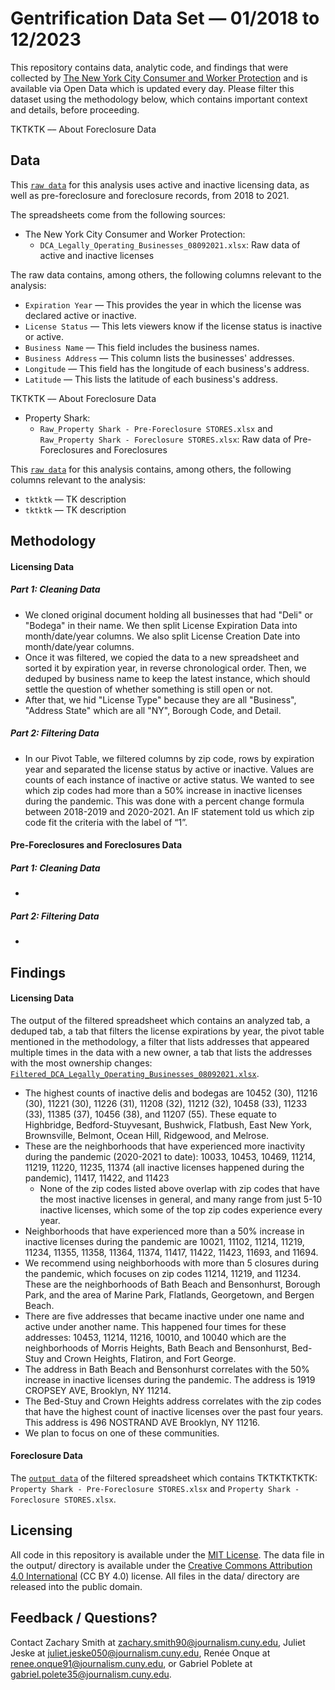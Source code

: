# Gentrification Data Set — 01/2018 to 12/2023

This repository contains data, analytic code, and findings that were collected by [The New York City Consumer and Worker Protection](https://data.cityofnewyork.us/Business/Legally-Operating-Businesses/w7w3-xahh) and is available via Open Data which is updated every day. Please filter this dataset using the methodology below, which contains important context and details, before proceeding.

TKTKTK –– About Foreclosure Data

## Data

This [`raw data`](https://github.com/reneeonque/gentrification-data/tree/main/data) for this analysis uses active and inactive licensing data, as well as pre-foreclosure and foreclosure records, from 2018 to 2021.

The spreadsheets come from the following sources:

- The New York City Consumer and Worker Protection:
  - `DCA_Legally_Operating_Businesses_08092021.xlsx`: Raw data of active and inactive licenses

The raw data contains, among others, the following columns relevant to the analysis:

- `Expiration Year` — This provides the year in which the license was declared active or inactive.
- `License Status` — This lets viewers know if the license status is inactive or active.
- `Business Name` — This field includes the business names.
- `Business Address` — This column lists the businesses' addresses.
- `Longitude` — This field has the longitude of each business's address.
- `Latitude` — This lists the latitude of each business's address.

TKTKTK –– About Foreclosure Data

- Property Shark:
  - `Raw_Property Shark - Pre-Foreclosure STORES.xlsx` and `Raw_Property Shark - Foreclosure STORES.xlsx`: Raw data of Pre-Foreclosures and Foreclosures

This [`raw data`](https://github.com/reneeonque/gentrification-data/tree/main/data) for this analysis contains, among others, the following columns relevant to the analysis:

- `tktktk` — TK description
- `tktktk` — TK description

## Methodology

#### Licensing Data

##### Part 1: Cleaning Data

- We cloned original document holding all businesses that had "Deli" or "Bodega" in their name. We then split License Expiration Data into month/date/year columns. We also split License Creation Date into month/date/year columns. 
- Once it was filtered, we copied the data to a new spreadsheet and sorted it by expiration year, in reverse chronological order. Then, we deduped by business name to keep the latest instance, which should settle the question of whether something is still open or not. 
- After that, we hid "License Type" because they are all "Business", "Address State" which are all "NY", Borough Code, and Detail. 


##### Part 2: Filtering Data

- In our Pivot Table, we filtered columns by zip code, rows by expiration year and separated the license status by active or inactive. Values are counts of each instance of inactive or active status. We wanted to see which zip codes had more than a 50% increase in inactive licenses during the pandemic. This was done with a percent change formula between 2018-2019 and 2020-2021. An IF statement told us which zip code fit the criteria with the label of “1”.


#### Pre-Foreclosures and Foreclosures Data

##### Part 1: Cleaning Data

- 

##### Part 2: Filtering Data

-

## Findings

#### Licensing Data

The output of the filtered spreadsheet which contains an analyzed tab, a deduped tab, a tab that filters the license expirations by year, the pivot table mentioned in the methodology, a filter that lists addresses that appeared multiple times in the data with a new owner, a tab that lists the addresses with the most ownership changes: [`Filtered_DCA_Legally_Operating_Businesses_08092021.xlsx`](https://github.com/reneeonque/gentrification-data/tree/main/output).

- The highest counts of inactive delis and bodegas are 10452 (30), 11216 (30), 11221 (30), 11226 (31), 11208 (32), 11212 (32), 10458 (33), 11233 (33), 11385 (37), 10456 (38), and 11207 (55). These equate to Highbridge, Bedford-Stuyvesant, Bushwick, Flatbush, East New York, Brownsville, Belmont, Ocean Hill, Ridgewood, and Melrose.
- These are the neighborhoods that have experienced more inactivity during the pandemic (2020-2021 to date): 10033, 10453, 10469, 11214, 11219, 11220, 11235, 11374 (all inactive licenses happened during the pandemic), 11417, 11422, and 11423
  - None of the zip codes listed above overlap with zip codes that have the most inactive licenses in general, and many range from just 5-10 inactive licenses, which some of the top zip codes experience every year. 
- Neighborhoods that have experienced more than a 50% increase in inactive licenses during the pandemic are 10021, 11102, 11214, 11219, 11234, 11355, 11358, 11364, 11374, 11417, 11422, 11423, 11693, and 11694.
- We recommend using neighborhoods with more than 5 closures during the pandemic, which focuses on zip codes 11214, 11219, and 11234. These are the neighborhoods of Bath Beach and Bensonhurst, Borough Park, and the area of Marine Park, Flatlands, Georgetown, and Bergen Beach. 
- There are five addresses that became inactive under one name and active under another name. This happened four times for these addresses: 10453, 11214, 11216, 10010, and 10040 which are the neighborhoods of Morris Heights, Bath Beach and Bensonhurst, Bed-Stuy and Crown Heights, Flatiron, and Fort George.
- The address in Bath Beach and Bensonhurst correlates with the 50% increase in inactive licenses during the pandemic. The address is 1919 CROPSEY AVE, Brooklyn, NY 11214.
- The Bed-Stuy and Crown Heights address correlates with the zip codes that have the highest count of inactive licenses over the past four years. This address is 496 NOSTRAND AVE Brooklyn, NY 11216.
- We plan to focus on one of these communities.

#### Foreclosure Data

The [`output data`](https://github.com/reneeonque/gentrification-data/tree/main/output) of the filtered spreadsheet which contains TKTKTKTKTK: `Property Shark - Pre-Foreclosure STORES.xlsx` and `Property Shark - Foreclosure STORES.xlsx`.

## Licensing

All code in this repository is available under the [MIT License](https://opensource.org/licenses/MIT). The data file in the output/ directory is available under the [Creative Commons Attribution 4.0 International](https://creativecommons.org/licenses/by/4.0/) (CC BY 4.0) license. All files in the data/ directory are released into the public domain.

## Feedback / Questions?

Contact Zachary Smith at zachary.smith90@journalism.cuny.edu, Juliet Jeske at juliet.jeske050@journalism.cuny.edu, Renée Onque at renee.onque91@journalism.cuny.edu, or Gabriel Poblete at gabriel.polete35@journalism.cuny.edu.
